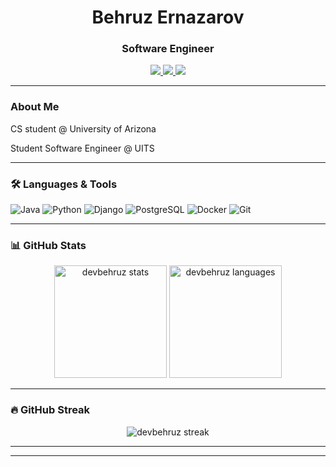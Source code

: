 <h1 align="center"> Behruz Ernazarov </h1>
<h3 align="center">Software Engineer</h3>

<p align="center">
  <a href="mailto:developerbehruz4080@gmail.com">
    <img src="https://img.shields.io/badge/email-%23EA4335.svg?&style=for-the-badge&logo=gmail&logoColor=white" />
  </a>
  <a href="https://linkedin.com/in/behruzernazarov" target="_blank">
    <img src="https://img.shields.io/badge/LinkedIn-%230077B5.svg?&style=for-the-badge&logo=linkedin&logoColor=white" />
  </a>
  <a href="https://github.com/devBehruz">
    <img src="https://img.shields.io/badge/GitHub-%2312100E.svg?&style=for-the-badge&logo=github&logoColor=white" />
  </a>
</p>

---

### About Me
<p>CS student @ University of Arizona</p>
<p>Student Software Engineer @ UITS </p>

---

### 🛠️ Languages & Tools
![Java](https://img.shields.io/badge/Java-ED8B00?style=flat-square&logo=openjdk&logoColor=white)
![Python](https://img.shields.io/badge/Python-3670A0?style=flat-square&logo=python&logoColor=white)
![Django](https://img.shields.io/badge/Django-092E20?style=flat-square&logo=django&logoColor=white)
![PostgreSQL](https://img.shields.io/badge/PostgreSQL-316192?style=flat-square&logo=postgresql&logoColor=white)
![Docker](https://img.shields.io/badge/Docker-2496ED?style=flat-square&logo=docker&logoColor=white)
![Git](https://img.shields.io/badge/Git-F05032?style=flat-square&logo=git&logoColor=white)

---

### 📊 GitHub Stats

<p align="center">
  <img src="https://github-readme-stats.vercel.app/api?username=devbehruz&show_icons=true&theme=github_dark" alt="devbehruz stats" height="180"/>
  <img src="https://github-readme-stats.vercel.app/api/top-langs/?username=devbehruz&layout=compact&theme=github_dark" alt="devbehruz languages" height="180"/>
</p>

---

### 🔥 GitHub Streak

<p align="center">
  <img src="https://github-readme-streak-stats.herokuapp.com?user=devbehruz&theme=dark&hide_border=false" alt="devbehruz streak" />
</p>

---

---


